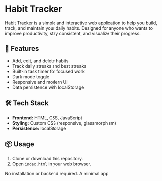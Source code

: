 
# Habit Tracker

Habit Tracker is a simple and interactive web application to help you build, track, and maintain your daily habits. Designed for anyone who wants to improve productivity, stay consistent, and visualize their progress.


## 🚀 Features

- Add, edit, and delete habits
- Track daily streaks and best streaks
- Built-in task timer for focused work
- Dark mode toggle
- Responsive and modern UI
- Data persistence with localStorage


## 🛠️ Tech Stack

- **Frontend:** HTML, CSS, JavaScript
- **Styling:** Custom CSS (responsive, glassmorphism)
- **Persistence:** localStorage


## 📦 Usage

1. Clone or download this repository.
2. Open `index.html` in your web browser.

No installation or backend required.
A minimal app
